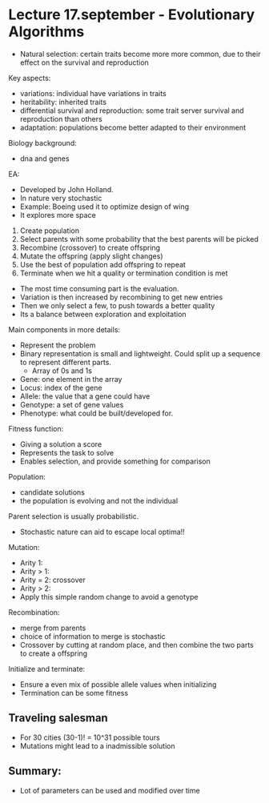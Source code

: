 # Lecture 17.september - Evolutionary Algorithms

- Natural selection: certain traits become more more common, due to their effect on the survival and reproduction

Key aspects:
- variations: individual have variations in traits 
- heritability: inherited traits
- differential survival and reproduction: some trait server survival and reproduction than others
- adaptation: populations become better adapted to their environment 


Biology background:
- dna and genes 


EA:
- Developed by John Holland.
- In nature very stochastic 
- Example: Boeing used it to optimize design of wing 
- It explores more space

1. Create population
2. Select parents with some probability that the best parents will be picked 
3. Recombine (crossover) to create offspring
4. Mutate the offspring (apply slight changes)
5. Use the best of population add offspring to repeat
6. Terminate when we hit a quality or termination condition is met


- The most time consuming part is the evaluation.
- Variation is then increased by recombining to get new entries 
- Then we only select a few, to push towards a better quality
- Its a balance between exploration and exploitation


Main components in more details:
- Represent the problem 
- Binary representation is small and lightweight. Could split up a sequence to represent different parts.
  - Array of 0s and 1s
- Gene: one element in the array
- Locus: index of the gene
- Allele: the value that a gene could have
- Genotype: a set of gene values
- Phenotype: what could be built/developed for.
  

Fitness function:
- Giving a solution a score
- Represents the task to solve
- Enables selection, and provide something for comparison


Population:
- candidate solutions 
- the population is evolving and not the individual 


Parent selection is usually probabilistic. 
- Stochastic nature can aid to escape local optima!!

Mutation:
- Arity 1: 
- Arity > 1: 
- Arity = 2: crossover
- Arity > 2:  
- Apply this simple random change to avoid a genotype 


Recombination: 
- merge from parents
- choice of information to merge is stochastic 
- Crossover by cutting at random place, and then combine the two parts to create a offspring 


Initialize and terminate: 
- Ensure a even mix of possible allele values when initializing 
- Termination can be some fitness



## Traveling salesman 

- For 30 cities (30-1)! = 10^31 possible tours
- Mutations might lead to a inadmissible solution 


## Summary:
- Lot of parameters can be used and modified over time 